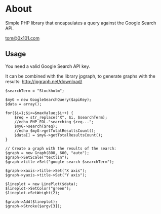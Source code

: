 About
=============
Simple PHP library that encapsulates a query against the Google Search API.

tom@0x101.com

Usage
------------
You need a valid Google Search API key.

It can be combined with the library jpgraph, to generate graphs with the results: http://jpgraph.net/download/

	$searchTerm = "Stockholm";
	
	$myG = new GoogleSearchQuery($apiKey);
	$data = array();
	
	for($i=1;$i<=$maxValue;$i++) {
		$req = str_replace("X", $i, $searchTerm);
		//echo PHP_EOL."searching $req...";
		$myG->search($req);
		//echo $myG->getTotalResultsCount();
		$data[] = $myG->getTotalResultsCount();
	}
	
	// Create a graph with the results of the search:
	$graph = new Graph(800, 600, "auto");
	$graph->SetScale("textlin");
	$graph->title->Set("google search $searchTerm");

	$graph->xaxis->title->Set("X axis");
	$graph->yaxis->title->Set("Y axis");

	$lineplot = new LinePlot($data);
	$lineplot->SetColor("green");
	$lineplot->SetWeight(2);

	$graph->Add($lineplot);
	$graph->Stroke($argv[3]);
